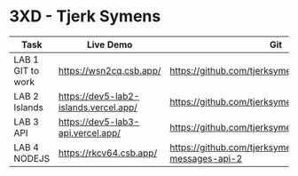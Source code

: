 # 3XD - Tjerk Symens

| Task              | Live Demo                             | Git                                                  |
| ----------------- | ------------------------------------- | ---------------------------------------------------- |
| LAB 1 GIT to work | https://wsn2cq.csb.app/               | https://github.com/tjerksymens/dev5-lab1             |
| LAB 2 Islands     | https://dev5-lab2-islands.vercel.app/ | https://github.com/tjerksymens/dev5_lab2_Islands     |
| LAB 3 API         | https://dev5-lab3-api.vercel.app/     | https://github.com/tjerksymens/dev5-lab3-API         |
| LAB 4 NODEJS      | https://rkcv64.csb.app/               | https://github.com/tjerksymens/nodejs-messages-api-2 |
